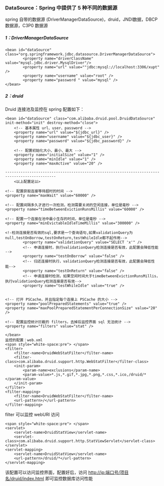### DataSource：Spring 中提供了 5 种不同的数据源

spring 自带的数据源 (DriverManagerDataSource)，druid，JNDI数据，DBCP 数据源，C3P0 数据源

##### 1：DriverManagerDataSource

```
<bean id="dataSource"  class="org.springframework.jdbc.datasource.DriverManagerDataSource">
		<property name="driverClassName" value="mysql.jdbc.driver.MysqlDriver"/>
		<property name="url" value=""jdbc:mysql://localhost:3306/xupt" />
		<property name="username" value="root" />
		<property name="password " value="mysql" />
</bean>
```

##### 2：druid

Druid 连接池及监控在 spring 配置如下：

```
<bean id="dataSource" class="com.alibaba.druid.pool.DruidDataSource" init-method="init" destroy-method="close">
	<!-- 基本属性 url、user、password -->
	<property name="url" value="${jdbc_url}" />
	<property name="username" value="${jdbc_user}" />
	<property name="password" value="${jdbc_password}" />

	<!-- 配置初始化大小、最小、最大 -->
	<property name="initialSize" value="1" />	
	<property name="minIdle" value="1" />
	<property name="maxActive" value="20" />

---------------------------------------------------------------------------------------------
    <以上配置足以>
        
<!-- 配置获取连接等待超时的时间 -->
<property name="maxWait" value="60000" />

<!-- 配置间隔多久才进行一次检测，检测需要关闭的空闲连接，单位是毫秒 -->
<property name="timeBetweenEvictionRunsMillis" value="60000" />

<!-- 配置一个连接在池中最小生存的时间，单位是毫秒 -->
<property name="minEvictableIdleTimeMillis" value="300000" />

<!-检测连接是否有效的sql,要求是一个查询语句,如果validationQuery为null,testOnBorrow,testOnReturn,testWhileIdle都不起作用-->
		<property name="validationQuery" value="SELECT 'x'" />
		<!-- 申请连接时，执行validationQuery检测连接是否有效，此配置会降低性能 -->
		<property name="testOnBorrow" value="false" />
		<!-- 归还连接时执行，validationQuery检测连接是否有效，此配置会降低性能-->
		<property name="testOnReturn" value="false" />
		<!-- 申请连接时检测，如果空闲时间大于timeBetweenEvictionRunsMillis，执行validationQuery检测连接是否有效-->
		<property name="testWhileIdle" value="true" />
	

<!-- 打开 PSCache，并且指定每个连接上 PSCache 的大小 -->
<property name="poolPreparedStatements" value="true" />
<property name="maxPoolPreparedStatementPerConnectionSize" value="20" />

<!-- 配置监控统计拦截的 filters，去掉后监控界面 sql 无法统计 -->
<property name="filters" value="stat" />
        
</bean>
监控的配置：web.xml
<span style="white-space:pre"> </span>
<filter>
	<filter-name>DruidWebStatFilter</filter-name>
	<filter-class>com.alibaba.druid.support.http.WebStatFilter</filter-class>
	<init-param>
		<param-name>exclusions</param-name>
		<param-value>*.js,*.gif,*.jpg,*.png,*.css,*.ico,/druid/*</param-value>
	</init-param>
</filter>
<filter-mapping>
	<filter-name>DruidWebStatFilter</filter-name>
	<url-pattern>/</url-pattern>
</filter-mapping>
```

filter 可以监控 webURl 访问

```
<span style="white-space:pre"> </span>
<servlet>
	<servlet-name>DruidStatView</servlet-name>
	<servlet-class>com.alibaba.druid.support.http.StatViewServlet</servlet-class> 
</servlet>
<servlet-mapping>
	<servlet-name>DruidStatView</servlet-name>
	<url-pattern>/druid/*</url-pattern>
</servlet-mapping>
```

该配置可以访问监控界面，配置好后，访问 <http://ip:端口号/项目名/druid/index.html> 即可监控数据库访问性能

<details class="details-reset details-overlay details-overlay-dark" style="box-sizing: border-box; display: block;"><summary data-hotkey="l" aria-label="Jump to line" aria-haspopup="dialog" style="box-sizing: border-box; display: list-item; cursor: pointer; list-style: none;"></summary></details>

 